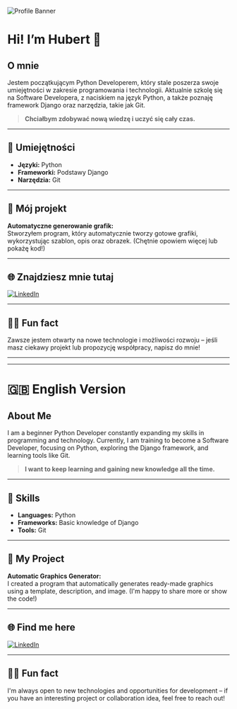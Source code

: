 ![Profile Banner](https://media.licdn.com/dms/image/v2/D4D03AQG6T2Y4yDJvrg/profile-displayphoto-shrink_400_400/profile-displayphoto-shrink_400_400/0/1723300691287?e=1757548800&v=beta&t=-fuDOLYpUr9v_IYdEtvB3RCGFD_nmAyisHtKBbpI-lA)

# Hi! I’m Hubert 👋

## O mnie

Jestem początkującym Python Developerem, który stale poszerza swoje umiejętności w zakresie programowania i technologii. Aktualnie szkolę się na Software Developera, z naciskiem na język Python, a także poznaję framework Django oraz narzędzia, takie jak Git.

> **Chciałbym zdobywać nową wiedzę i uczyć się cały czas.**

---

## 🔧 Umiejętności

- **Języki:** Python  
- **Frameworki:** Podstawy Django  
- **Narzędzia:** Git

---

## 🚀 Mój projekt

**Automatyczne generowanie grafik:**  
Stworzyłem program, który automatycznie tworzy gotowe grafiki, wykorzystując szablon, opis oraz obrazek. (Chętnie opowiem więcej lub pokażę kod!)

---

## 🌐 Znajdziesz mnie tutaj

[![LinkedIn](https://img.shields.io/badge/LinkedIn-blue?style=flat&logo=linkedin)](https://www.linkedin.com/in/hubert-kraszewski-05b158a4/)

---

## 🧑‍💻 Fun fact

Zawsze jestem otwarty na nowe technologie i możliwości rozwoju – jeśli masz ciekawy projekt lub propozycję współpracy, napisz do mnie!

---

---

# 🇬🇧 English Version

## About Me

I am a beginner Python Developer constantly expanding my skills in programming and technology. Currently, I am training to become a Software Developer, focusing on Python, exploring the Django framework, and learning tools like Git.

> **I want to keep learning and gaining new knowledge all the time.**

---

## 🔧 Skills

- **Languages:** Python  
- **Frameworks:** Basic knowledge of Django  
- **Tools:** Git

---

## 🚀 My Project

**Automatic Graphics Generator:**  
I created a program that automatically generates ready-made graphics using a template, description, and image. (I'm happy to share more or show the code!)

---

## 🌐 Find me here

[![LinkedIn](https://img.shields.io/badge/LinkedIn-blue?style=flat&logo=linkedin)](https://www.linkedin.com/in/hubert-kraszewski-05b158a4/)

---

## 🧑‍💻 Fun fact

I'm always open to new technologies and opportunities for development – if you have an interesting project or collaboration idea, feel free to reach out!
